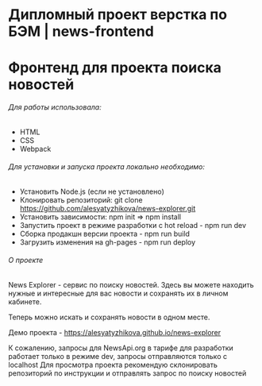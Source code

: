 # Дипломный проект верстка по БЭМ | news-frontend
Фронтенд для проекта поиска новостей
==============


###### Для работы использовала: ######

* HTML
* CSS
* Webpack


###### Для установки и запуска проекта локально необходимо: ######

* Установить Node.js (если не установлено)
* Клонировать репозиторий: git clone https://github.com/alesyatyzhikova/news-explorer.git
* Установить зависимости: npm init => npm install
* Запустить проект в режиме разработки с hot reload - npm run dev
* Сборка продакшн версии проекта - npm run build
* Загрузить изменения на gh-pages - npm run deploy


###### О проекте ######

News Explorer - сервис по поиску новостей. Здесь вы можете находить нужные и интересные для вас новости и сохранять их в личном кабинете.

Теперь можно искать и сохранять новости в одном месте.

Демо проекта - https://alesyatyzhikova.github.io/news-explorer

К сожалению, запросы для NewsApi.org в тарифе для разработки работает только в режиме dev, запросы отправляются только с localhost
Для просмотра проекта рекомендую склонировать репозиторий по инструкции и отправлять запрос по поиску новостей